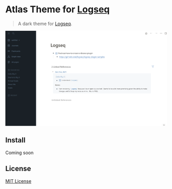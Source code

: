 # Atlas Theme for [Logseq](http://logseq.com)

> A dark theme for [Logseq](http://logseq.com).

![Screenshot](./screenshot.png)

## Install
Coming soon

## License

[MIT License](./LICENSE)

